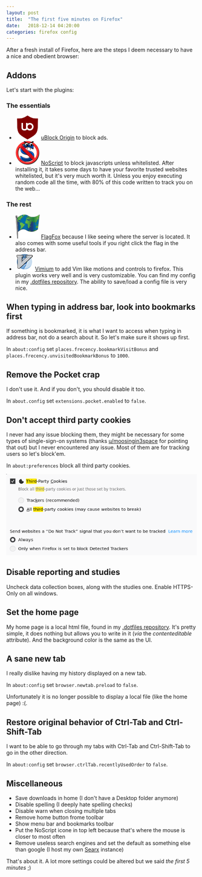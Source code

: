 ```yaml
---
layout: post
title:  "The first five minutes on Firefox"
date:   2018-12-14 04:20:00
categories: firefox config
---
```

After a fresh install of Firefox, here are the steps I deem necessary to have a nice and obedient browser:

## Addons

Let's start with the plugins:

### The essentials
* ![uBlock Origin](/img/ublockorigin.png) [uBlock Origin] to block ads.
* ![NoScript](/img/noscript.png) [NoScript] to block javascripts unless whitelisted. After installing it, it takes some days to have your favorite trusted websites whitelisted, but it's very much worth it. Unless you enjoy executing random code all the time, with 80% of this code written to track you on the web…

### The rest
* ![Flagfox](/img/flagfox.png) [FlagFox] because I like seeing where the server is located. It also comes with some useful tools if you right click the flag in the address bar.
* ![Vimium](/img/vimium.png) [Vimium] to add Vim like motions and controls to firefox. This plugin works very well and is very customizable. You can find my config in my [.dotfiles repository]. The ability to save/load a config file is very nice.

## When typing in address bar, look into bookmarks first

If something is bookmarked, it is what I want to access when typing in address bar, not do a search about it. So let's make sure it shows up first.

In `about:config` set `places.frecency.bookmarkVisitBonus` and `places.frecency.unvisitedBookmarkBonus` to `1000`.

## Remove the Pocket crap

I don't use it. And if you don't, you should disable it too.

In `about.config` set `extensions.pocket.enabled` to `false`.

## Don't accept third party cookies

I never had any issue blocking them, they might be necessary for some types of single-sign-on systems (thanks [u/moosingin3space](https://www.reddit.com/user/moosingin3space) for pointing that out) but I never encountered any issue. Most of them are for tracking users so let's block'em.

In `about:preferences` block all third party cookies.

![cookies](/img/cookies-config.png)

## Disable reporting and studies

Uncheck data collection boxes, along with the studies one. Enable HTTPS-Only on all windows.

## Set the home page

My home page is a local html file, found in my [.dotfiles repository]. It's pretty simple, it does nothing but allows you to write in it (*via* the *contenteditable* attribute). And the background color is the same as the UI.

## A sane new tab

I really dislike having my history displayed on a new tab.

In `about:config` set `browser.newtab.preload` to `false`.

Unfortunately it is no longer possible to display a local file (like the home page) :(.

## Restore original behavior of Ctrl-Tab and Ctrl-Shift-Tab

I want to be able to go through my tabs with Ctrl-Tab and Ctrl-Shift-Tab to go in the other direction.

In `about:config` set `browser.ctrlTab.recentlyUsedOrder` to `false`.

## Miscellaneous

* Save downloads in home (I don't have a Desktop folder anymore)
* Disable spelling (I deeply hate spelling checks)
* Disable warn when closing multiple tabs
* Remove home button frome toolbar
* Show menu bar and bookmarks toolbar
* Put the NoScript icone in top left because that's where the mouse is closer to most often
* Remove useless search engines and set the default as something else than google (I host my own [Searx] instance)


That's about it. A lot more settings could be altered but we said *the first 5 minutes* ;)

[uBlock Origin]: https://addons.mozilla.org/en-US/firefox/addon/ublock-origin/ 
[NoScript]: https://addons.mozilla.org/en-US/firefox/addon/noscript/
[FlagFox]: https://addons.mozilla.org/en-US/firefox/addon/flagfox/
[Vimium]: https://addons.mozilla.org/en-US/firefox/addon/vimium-ff/
[.dotfiles repository]: https://github.com/NicolasCARPi/.dotfiles/
[Searx]: https://asciimoo.github.io/searx/
